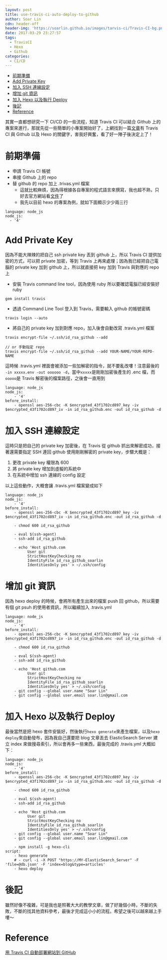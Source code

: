 ```yaml
---
layout: post
title: use-travis-ci-auto-deploy-to-github
author: Soar Lin
cdn: header-off
header-img: 'https://soarlin.github.io/images/tarvis-ci/Travis-CI-bg.png'
date: 2017-03-29 23:27:57
tags:
  - TravisCI
  - Hexo
  - Github
categories:
  - CI/CD
---
```


<!-- MarkdownTOC -->

- [前期準備](#前期準備)
- [Add Private Key](#add-private-key)
- [加入 SSH 連線設定](#加入-ssh-連線設定)
- [增加 git 資訊](#增加-git-資訊)
- [加入 Hexo 以及執行 Deploy](#加入-hexo-以及執行-deploy)
- [後記](#後記)
- [Reference](#reference)

<!-- /MarkdownTOC -->


其實一直都想研究一下 CI/CD 的一些流程，知道 Travis CI 可以結合 Github 上的專案來進行，那就先從一些簡單的小專案開始好了，上網找到一篇[文章](https://zespia.tw/blog/2015/01/21/continuous-deployment-to-github-with-travis/)有 Travis CI 與 Github 以及 Hexo 的關鍵字，害我好興奮，看了好一陣子後決定上了！

<a name="前期準備"></a>
# 前期準備

* 申請 Travis CI 帳號
* 串接 Github 上的 repo
* 替 github 的 repo 加上 .trivas.yml 檔案
	* 這就比較麻煩，因為得根據各自專案的程式語言來撰寫，我也超不熟，只好去官方網站看[文件](https://docs.travis-ci.com/user/languages/)了
	* 我先以目前 hexo 的專案為例，就如下面顯示少少兩三行

````
language: node_js
node_js:
  - '4'
````


<a name="add-private-key"></a>
# Add Private Key
因為不能大辣辣的把自己 ssh private key 丟到 github 上，所以 Travis CI 提供加密的方式，可以把 private 加密，等到 Travis 上再來處理；因為我已經把自己電腦的 private key 加到 github 上，所以就直接把 key 加到 Travis 與對應的 repo 上

* 安裝 Travis command line tool，因為使用 ruby 所以要確認電腦已經安裝好 ruby

````
gem install travis
````

* 透過 Command Line Tool 登入到 Travis，需要輸入 github 的帳號密碼

````
travis login --auto
````

* 將自己的 private key 加到對應 repo，加入後會自動改寫 .travis.yml 檔案

````
travis encrypt-file ~/.ssh/id_rsa_github --add

// or 手動指定 repo
travis encrypt-file ~/.ssh/id_rsa_github --add YOUR-NAME/YOUR-REPO-NAME
````

這時候 .travis.yml 裡面會被添加一些加解密的指令，就不要亂改嘍！注意最後的 `-in xxxxx.env -out oooooo -d`，當中`xxxxx`是剛剛加密後產生的 .enc 檔，而`ooooo`是 Travis 解密後的檔案路徑，之後會一直用到

````
language: node_js
node_js:
	- '4'
before_install:
	- openssl aes-256-cbc -K $encrypted_43f1702cd897_key -iv $encrypted_43f1702cd897_iv -in id_rsa_github.enc -out id_rsa_github -d

````

<a name="加入-ssh-連線設定"></a>
# 加入 SSH 連線設定

這時只是把自己的 private key 加密後，在 Travis 從 github 抓出來解密成功，接著還需要指定 SSH 連回 github 使用剛剛解密的 private key，步驟大概是：

1. 更改 private key 權限為 600
2. 將 private key 增加到虛擬的系統中
3. 在系統中增加 ssh 連線的 config 設定

以上這些動作，大概會讓 .travis.yml 檔案變成如下

````
language: node_js
node_js:
	- '4'
before_install:
	- openssl aes-256-cbc -K $encrypted_43f1702cd897_key -iv $encrypted_43f1702cd897_iv -in id_rsa_github.enc -out id_rsa_github -d

	- chmod 600 id_rsa_github

	- eval $(ssh-agent)
	- ssh-add id_rsa_github

	- echo 'Host github.com
		  User git
		  StrictHostKeyChecking no
		  IdentityFile id_rsa_github_soarlin
		  IdentitiesOnly yes' > ~/.ssh/config
````

<a name="增加-git-資訊"></a>
# 增加 git 資訊
因為 hexo deploy 的時候，會將所有產生出來的檔案 push 回 github，所以需要有個 git psuh 的使用者資訊，所以繼續加入 .travis.yml

````
language: node_js
node_js:
	- '4'
before_install:
	- openssl aes-256-cbc -K $encrypted_43f1702cd897_key -iv $encrypted_43f1702cd897_iv -in id_rsa_github.enc -out id_rsa_github -d

	- chmod 600 id_rsa_github

	- eval $(ssh-agent)
	- ssh-add id_rsa_github

	- echo 'Host github.com
		  User git
		  StrictHostKeyChecking no
		  IdentityFile id_rsa_github_soarlin
		  IdentitiesOnly yes' > ~/.ssh/config
	- git config --global user.name "Soar Lin"
	- git config --global user.email soar.lin@gmail.com

````

<a name="加入-hexo-以及執行-deploy"></a>
# 加入 Hexo 以及執行 Deploy
最後當然是把 hexo 套件安裝好，然後執行`hexo generate`來產生檔案，以及`hexo deploy`來自動發布，因為我自己還要把 blog 文章丟去 ElasticSearch Server 建立 index 來做搜尋索引，所以會再多一些東西，最後完成的 .travis.yml 大概如下：

````
language: node_js
node_js:
	- '4'
before_install:
	- openssl aes-256-cbc -K $encrypted_43f1702cd897_key -iv $encrypted_43f1702cd897_iv -in id_rsa_github.enc -out id_rsa_github -d

	- chmod 600 id_rsa_github

	- eval $(ssh-agent)
	- ssh-add id_rsa_github

	- echo 'Host github.com
		  User git
		  StrictHostKeyChecking no
		  IdentityFile id_rsa_github_soarlin
		  IdentitiesOnly yes' > ~/.ssh/config
	- git config --global user.name "Soar Lin"
	- git config --global user.email soar.lin@gmail.com

	- npm install -g hexo-cli
script:
	- hexo generate
	# - curl -i -X POST "https://MY-ElasticSearch_Server" -F 'file=@db.json' -F 'index=blog&type=articles'
	- hexo deploy

````

<a name="後記"></a>
# 後記

雖然好像不複雜，可是我也是照著大大的教學文章，做了好幾個小時，不斷的失敗，不斷的找其他資料參考，最後才完成這小小的流程。希望之後可以越來越上手嘍～

<a name="reference"></a>
# Reference

[用 Travis CI 自動部署網站到 GitHub](https://zespia.tw/blog/2015/01/21/continuous-deployment-to-github-with-travis/)

